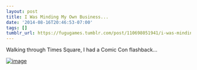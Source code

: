 ```yaml
---
layout: post
title: I Was Minding My Own Business...
date: '2014-08-16T20:46:53-07:00'
tags: []
tumblr_url: https://fugugames.tumblr.com/post/110698051941/i-was-minding-my-own-business
---
```

Walking through Times Square, I had a Comic Con flashback…

[![image](http://itshardtofondlepenguins.com/wp-content/uploads/2014/08/image.jpg)](http://itshardtofondlepenguins.com/wp-content/uploads/2014/08/image.jpg)

